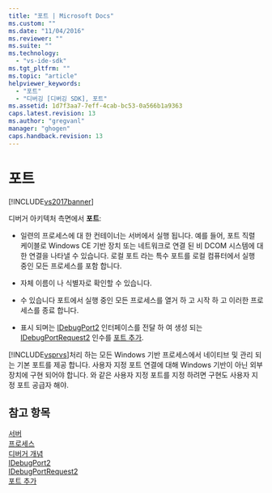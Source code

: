 ```yaml
---
title: "포트 | Microsoft Docs"
ms.custom: ""
ms.date: "11/04/2016"
ms.reviewer: ""
ms.suite: ""
ms.technology: 
  - "vs-ide-sdk"
ms.tgt_pltfrm: ""
ms.topic: "article"
helpviewer_keywords: 
  - "포트"
  - "디버깅 [디버깅 SDK], 포트"
ms.assetid: 1d7f3aa7-7eff-4cab-bc53-0a566b1a9363
caps.latest.revision: 13
ms.author: "gregvanl"
manager: "ghogen"
caps.handback.revision: 13
---
```

# 포트
[!INCLUDE[vs2017banner](../../code-quality/includes/vs2017banner.md)]

디버거 아키텍처 측면에서  **포트**:  
  
-   일련의 프로세스에 대 한 컨테이너는 서버에서 실행 됩니다.  예를 들어, 포트 직렬 케이블로 Windows CE 기반 장치 또는 네트워크로 연결 된 비 DCOM 시스템에 대 한 연결을 나타낼 수 있습니다.  로컬 포트 라는 특수 포트를 로컬 컴퓨터에서 실행 중인 모든 프로세스를 포함 합니다.  
  
-   자체 이름이 나 식별자로 확인할 수 있습니다.  
  
-   수 있습니다 포트에서 실행 중인 모든 프로세스를 열거 하 고 시작 하 고 이러한 프로세스를 종료 합니다.  
  
-   표시 되며는 [IDebugPort2](../../extensibility/debugger/reference/idebugport2.md) 인터페이스를 전달 하 여 생성 되는 [IDebugPortRequest2](../../extensibility/debugger/reference/idebugportrequest2.md) 인수를 [포트 추가](../../extensibility/debugger/reference/idebugportsupplier2-addport.md).  
  
 [!INCLUDE[vsprvs](../../code-quality/includes/vsprvs_md.md)]처리 하는 모든 Windows 기반 프로세스에서 네이티브 및 관리 되는 기본 포트를 제공 합니다.  사용자 지정 포트 연결에 대해 Windows 기반이 아닌 외부 장치에 구현 되어야 합니다.  와 같은 사용자 지정 포트를 지정 하려면 구현도 사용자 지정 포트 공급자 해야.  
  
## 참고 항목  
 [서버](../../extensibility/debugger/servers-visual-studio-sdk.md)   
 [프로세스](../../extensibility/debugger/processes.md)   
 [디버거 개념](../../extensibility/debugger/debugger-concepts.md)   
 [IDebugPort2](../../extensibility/debugger/reference/idebugport2.md)   
 [IDebugPortRequest2](../../extensibility/debugger/reference/idebugportrequest2.md)   
 [포트 추가](../../extensibility/debugger/reference/idebugportsupplier2-addport.md)